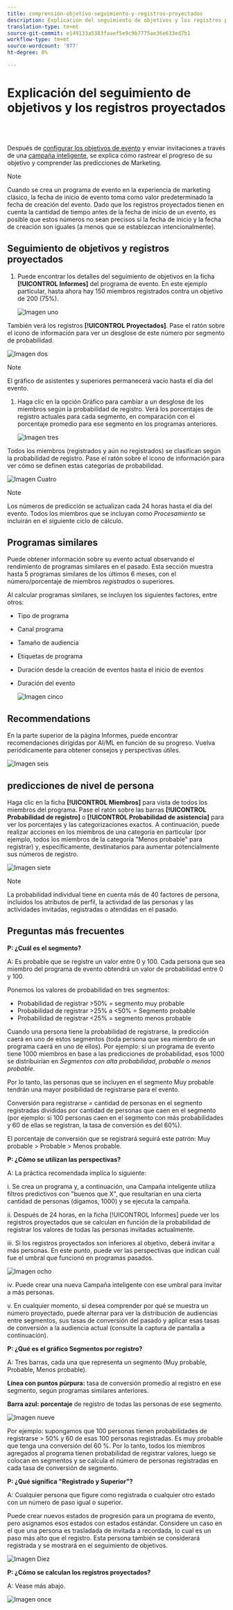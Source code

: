```yaml
---
title: comprensión-objetivo-seguimiento-y-registros-proyectados
description: Explicación del seguimiento de objetivos y los registros proyectados
translation-type: tm+mt
source-git-commit: e149133a5383faaef5e9c9b7775ae36e633ed7b1
workflow-type: tm+mt
source-wordcount: '977'
ht-degree: 0%

---
```



# Explicación del seguimiento de objetivos y los registros proyectados

<br> 

Después de [configurar los objetivos de evento](/help/sky/setting-event-goals.md) y enviar invitaciones a través de una [campaña inteligente](/help/sky/create-a-smart-campaign.md), se explica cómo rastrear el progreso de su objetivo y comprender las predicciones de Marketing.

>[!NOTE]
>
>Cuando se crea un programa de evento en la experiencia de marketing clásico, la fecha de inicio de evento toma como valor predeterminado la fecha de creación del evento. Dado que los registros proyectados tienen en cuenta la cantidad de tiempo antes de la fecha de inicio de un evento, es posible que estos números no sean precisos si la fecha de inicio y la fecha de creación son iguales (a menos que se establezcan intencionalmente).

## Seguimiento de objetivos y registros proyectados

1. Puede encontrar los detalles del seguimiento de objetivos en la ficha **[!UICONTROL Informes]** del programa de evento. En este ejemplo particular, hasta ahora hay 150 miembros registrados contra un objetivo de 200 (75%).

   ![Imagen uno](/help/sky/assets/predictive-audiences/understanding-goal-tracking-and-projected-registrations/understanding-goal-tracking-and-projected-registrations-1.png)

También verá los registros **[!UICONTROL Proyectados]**. Pase el ratón sobre el icono de información para ver un desglose de este número por segmento de probabilidad.

![Imagen dos](/help/sky/assets/predictive-audiences/understanding-goal-tracking-and-projected-registrations/understanding-goal-tracking-and-projected-registrations-2.png)

>[!NOTE]
>
>El gráfico de asistentes y superiores permanecerá vacío hasta el día del evento.

1. Haga clic en la opción Gráfico para cambiar a un desglose de los miembros según la probabilidad de registro. Verá los porcentajes de registro actuales para cada segmento, en comparación con el porcentaje promedio para ese segmento en los programas anteriores.

   ![Imagen tres](/help/sky/assets/predictive-audiences/understanding-goal-tracking-and-projected-registrations/understanding-goal-tracking-and-projected-registrations-3.png)

Todos los miembros (registrados y aún no registrados) se clasifican según la probabilidad de registro. Pase el ratón sobre el icono de información para ver cómo se definen estas categorías de probabilidad.

![Imagen Cuatro](/help/sky/assets/predictive-audiences/understanding-goal-tracking-and-projected-registrations/understanding-goal-tracking-and-projected-registrations-4.png)

>[!NOTE]
>
>Los números de predicción se actualizan cada 24 horas hasta el día del evento. Todos los miembros que se incluyan como _Procesamiento_ se incluirán en el siguiente ciclo de cálculo.

## Programas similares

Puede obtener información sobre su evento actual observando el rendimiento de programas similares en el pasado. Esta sección muestra hasta 5 programas similares de los últimos 6 meses, con el número/porcentaje de miembros _registrados_ o superiores.

Al calcular programas similares, se incluyen los siguientes factores, entre otros:

* Tipo de programa
* Canal programa
* Tamaño de audiencia
* Etiquetas de programa
* Duración desde la creación de eventos hasta el inicio de eventos
* Duración del evento

   ![Imagen cinco](/help/sky/assets/predictive-audiences/understanding-goal-tracking-and-projected-registrations/understanding-goal-tracking-and-projected-registrations-5.png)

## Recommendations

En la parte superior de la página Informes, puede encontrar recomendaciones dirigidas por AI/ML en función de su progreso. Vuelva periódicamente para obtener consejos y perspectivas útiles.

![Imagen seis](/help/sky/assets/predictive-audiences/understanding-goal-tracking-and-projected-registrations/understanding-goal-tracking-and-projected-registrations-6.png)

## predicciones de nivel de persona

Haga clic en la ficha **[!UICONTROL Miembros]** para vista de todos los miembros del programa. Pase el ratón sobre las barras **[!UICONTROL Probabilidad de registro]** o **[!UICONTROL Probabilidad de asistencia]** para ver los porcentajes y las categorizaciones exactos. A continuación, puede realizar acciones en los miembros de una categoría en particular (por ejemplo, todos los miembros de la categoría &quot;Menos probable&quot; para registrar) y, específicamente, destinatarios para aumentar potencialmente sus números de registro.

![Imagen siete](/help/sky/assets/predictive-audiences/understanding-goal-tracking-and-projected-registrations/understanding-goal-tracking-and-projected-registrations-7.png)

>[!NOTE]
>
>La probabilidad individual tiene en cuenta más de 40 factores de persona, incluidos los atributos de perfil, la actividad de las personas y las actividades invitadas, registradas o atendidas en el pasado.

## Preguntas más frecuentes

**P: ¿Cuál es el segmento?**

A: Es probable que se registre un valor entre 0 y 100. Cada persona que sea miembro del programa de evento obtendrá un valor de probabilidad entre 0 y 100.

Ponemos los valores de probabilidad en tres segmentos:

* Probabilidad de registrar >50% = segmento muy probable
* Probabilidad de registrar >25% a &lt;50% = Segmento probable
* Probabilidad de registrar &lt;25% = segmento menos probable

Cuando una persona tiene la probabilidad de registrarse, la predicción caerá en uno de estos segmentos (toda persona que sea miembro de un programa caerá en uno de ellos). Por ejemplo: si un programa de evento tiene 1000 miembros en base a las predicciones de probabilidad, esos 1000 se distribuirían en _Segmentos con alta probabilidad_, _probable_ o _menos probable_.

Por lo tanto, las personas que se incluyen en el segmento Muy probable tendrán una mayor posibilidad de registrarse para el evento.

Conversión para registrarse = cantidad de personas en el segmento registradas divididas por cantidad de personas que caen en el segmento (por ejemplo: si 100 personas caen en el segmento con más probabilidades y 60 de ellas se registran, la tasa de conversión es del 60%).

El porcentaje de conversión que se registrará seguirá este patrón: Muy probable > Probable > Menos probable.

**P: ¿Cómo se utilizan las perspectivas?**

A: La práctica recomendada implica lo siguiente:

i. Se crea un programa y, a continuación, una Campaña inteligente utiliza filtros predictivos con &quot;buenos que X&quot;, que resultarían en una cierta cantidad de personas (digamos, 1000) y se ejecuta la campaña.

ii. Después de 24 horas, en la ficha [!UICONTROL Informes] puede ver los registros proyectados que se calculan en función de la probabilidad de registrar los valores de todas las personas invitadas actualmente.

iii. Si los registros proyectados son inferiores al objetivo, deberá invitar a más personas. En este punto, puede ver las perspectivas que indican cuál fue el umbral que funcionó en programas pasados.

![Imagen ocho](/help/sky/assets/predictive-audiences/understanding-goal-tracking-and-projected-registrations/understanding-goal-tracking-and-projected-registrations-8.png)

iv. Puede crear una nueva Campaña inteligente con ese umbral para invitar a más personas.

v. En cualquier momento, si desea comprender por qué se muestra un número proyectado, puede alternar para ver la distribución de audiencias entre segmentos, sus tasas de conversión del pasado y aplicar esas tasas de conversión a la audiencia actual (consulte la captura de pantalla a continuación).

**P: ¿Qué es el gráfico Segmentos por registro?**

A: Tres barras, cada una que representa un segmento (Muy probable, Probable, Menos probable).

**Línea con puntos púrpura:** tasa de conversión promedio al registro en ese segmento, según programas similares anteriores.

**Barra azul: porcentaje** de registro de todas las personas de ese segmento.

![Imagen nueve](/help/sky/assets/predictive-audiences/understanding-goal-tracking-and-projected-registrations/understanding-goal-tracking-and-projected-registrations-9.png)

Por ejemplo: supongamos que 100 personas tienen probabilidades de registrarse > 50% y 60 de esas 100 personas registradas. Es muy probable que tenga una conversión del 60 %. Por lo tanto, todos los miembros agregados al programa tienen probabilidad de registrar valores, luego se colocan en segmentos y se calcula el número de personas registradas en cada tasa de conversión de segmento.

**P: ¿Qué significa &quot;Registrado y Superior&quot;?**

A: Cualquier persona que figure como registrada o cualquier otro estado con un número de paso igual o superior.

Puede crear nuevos estados de progresión para un programa de evento, pero asignamos esos estados con estados estándar. Considere un caso en el que una persona es trasladada de invitada a recordada, lo cual es un paso más alto que el registro. Esta persona también se considerará registrada y se mostrará en el seguimiento de objetivos.

![Imagen Diez](/help/sky/assets/predictive-audiences/understanding-goal-tracking-and-projected-registrations/understanding-goal-tracking-and-projected-registrations-10.png)

**P: ¿Cómo se calculan los registros proyectados?**

A: Véase más abajo.

![Imagen once](/help/sky/assets/predictive-audiences/understanding-goal-tracking-and-projected-registrations/understanding-goal-tracking-and-projected-registrations-11.png)
